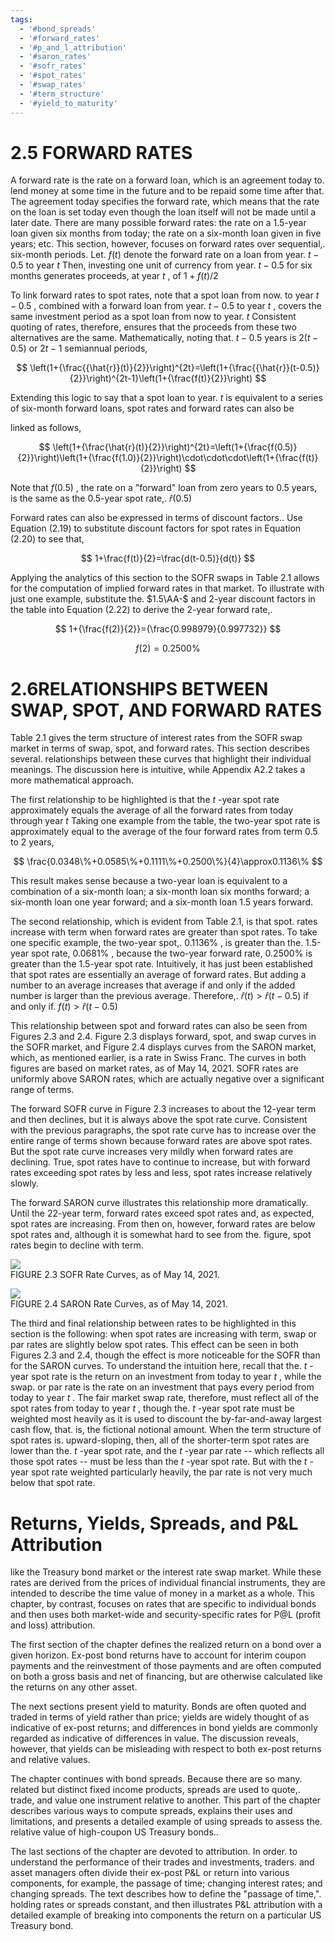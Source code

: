 ```yaml
---
tags:
  - '#bond_spreads'
  - '#forward_rates'
  - '#p_and_l_attribution'
  - '#saron_rates'
  - '#sofr_rates'
  - '#spot_rates'
  - '#swap_rates'
  - '#term_structure'
  - '#yield_to_maturity'
---
```

# 2.5 FORWARD RATES  

A forward rate is the rate on a forward loan, which is an agreement today to. lend money at some time in the future and to be repaid some time after that. The agreement today specifies the forward rate, which means that the rate on the loan is set today even though the loan itself will not be made until a later date. There are many possible forward rates: the rate on a 1.5-year loan given six months from today; the rate on a six-month loan given in five years; etc. This section, however, focuses on forward rates over sequential,. six-month periods. Let. $f(t)$ denote the forward rate on a loan from year. $t-0.5$ to year $t$ Then, investing one unit of currency from year. $t-0.5$ for six months generates proceeds, at year $t$ , of $1+f(t)/2$  

To link forward rates to spot rates, note that a spot loan from now. to year $t-0.5$ , combined with a forward loan from year. $t-0.5$ to year $t$ , covers the same investment period as a spot loan from now to year. $t$ Consistent quoting of rates, therefore, ensures that the proceeds from these two alternatives are the same. Mathematically, noting that. $t-0.5$ years is $2(t-0.5)$ or $2t-1$ semiannual periods,  

$$
\left(1+{\frac{{\hat{r}}(t)}{2}}\right)^{2t}=\left(1+{\frac{{\hat{r}}(t-0.5)}{2}}\right)^{2t-1}\left(1+{\frac{f(t)}{2}}\right)
$$  

Extending this logic to say that a spot loan to year. $t$ is equivalent to a series of six-month forward loans, spot rates and forward rates can also be  

linked as follows,  

$$
\left(1+{\frac{\hat{r}(t)}{2}}\right)^{2t}=\left(1+{\frac{f(0.5)}{2}}\right)\left(1+{\frac{f(1.0)}{2}}\right)\cdot\cdot\cdot\left(1+{\frac{f(t)}{2}}\right)
$$  

Note that $f(0.5)$ , the rate on a "forward" loan from zero years to 0.5 years, is the same as the 0.5-year spot rate,. $\hat{r}(0.5)$  

Forward rates can also be expressed in terms of discount factors.. Use Equation (2.19) to substitute discount factors for spot rates in Equation (2.20) to see that,  

$$
1+\frac{f(t)}{2}=\frac{d(t-0.5)}{d(t)}
$$  

Applying the analytics of this section to the SOFR swaps in Table 2.1 allows for the computation of implied forward rates in that market. To illustrate with just one example, substitute the. $1.5\AA-$ and 2-year discount factors in the table into Equation (2.22) to derive the 2-year forward rate,.  

$$
1+{\frac{f(2)}{2}}={\frac{0.998979}{0.997732}}
$$  

$$
f(2)=0.2500\%
$$  

# 2.6RELATIONSHIPS BETWEEN SWAP, SPOT, AND FORWARD RATES  

Table 2.1 gives the term structure of interest rates from the SOFR swap market in terms of swap, spot, and forward rates. This section describes several. relationships between these curves that highlight their individual meanings. The discussion here is intuitive, while Appendix A2.2 takes a more mathematical approach.  

The first relationship to be highlighted is that the $t$ -year spot rate approximately equals the average of all the forward rates from today through year $t$ Taking one example from the table, the two-year spot rate is approximately equal to the average of the four forward rates from term 0.5 to 2 years,  

$$
\frac{0.0348\%+0.0585\%+0.1111\%+0.2500\%}{4}\approx0.1136\%
$$  

This result makes sense because a two-year loan is equivalent to a combination of a six-month loan; a six-month loan six months forward; a six-month loan one year forward; and a six-month loan 1.5 years forward.  

The second relationship, which is evident from Table 2.1, is that spot. rates increase with term when forward rates are greater than spot rates. To take one specific example, the two-year spot,. $0.1136\%$ , is greater than the. 1.5-year spot rate, $0.0681\%$ , because the two-year forward rate, $0.2500\%$ is greater than the 1.5-year spot rate. Intuitively, it has just been established that spot rates are essentially an average of forward rates. But adding a number to an average increases that average if and only if the added number is larger than the previous average. Therefore,. $\hat{r}(t)>\hat{r}(t-0.5)$ if and only if. $f(t)>\hat{r}(t-0.5)$  

This relationship between spot and forward rates can also be seen from Figures 2.3 and 2.4. Figure 2.3 displays forward, spot, and swap curves in the SOFR market, and Figure 2.4 displays curves from the SARON market, which, as mentioned earlier, is a rate in Swiss Franc. The curves in both figures are based on market rates, as of May 14, 2021. SOFR rates are uniformly above SARON rates, which are actually negative over a significant range of terms.  

The forward SOFR curve in Figure 2.3 increases to about the 12-year term and then declines, but it is always above the spot rate curve. Consistent with the previous paragraphs, the spot rate curve has to increase over the entire range of terms shown because forward rates are above spot rates. But the spot rate curve increases very mildly when forward rates are declining. True, spot rates have to continue to increase, but with forward rates exceeding spot rates by less and less, spot rates increase relatively slowly.  

The forward SARON curve illustrates this relationship more dramatically. Until the 22-year term, forward rates exceed spot rates and, as expected, spot rates are increasing. From then on, however, forward rates are below spot rates and, although it is somewhat hard to see from the. figure, spot rates begin to decline with term.  

![](images/17cd6a34d21e1ce689ec41fa0d7968ea826f0dbcd7309af3310670ddfb86a325.jpg)  
FIGURE 2.3 SOFR Rate Curves, as of May 14, 2021.  

![](images/5016d8a32053b43fc6537fcccc603ce5a868b91d36a77e2134c232f7b3ccbdd8.jpg)  
FIGURE 2.4  SARON Rate Curves, as of May 14, 2021.  

The third and final relationship between rates to be highlighted in this section is the following: when spot rates are increasing with term, swap or par rates are slightly below spot rates. This effect can be seen in both Figures 2.3 and 2.4, though the effect is more noticeable for the SOFR than for the SARON curves. To understand the intuition here, recall that the. $t$ -year spot rate is the return on an investment from today to year $t$ , while the swap. or par rate is the rate on an investment that pays every period from today to year $t$ . The fair market swap rate, therefore, must reflect all of the spot rates from today to year $t$ , though the. $t$ -year spot rate must be weighted most heavily as it is used to discount the by-far-and-away largest cash flow, that. is, the fictional notional amount. When the term structure of spot rates is. upward-sloping, then, all of the shorter-term spot rates are lower than the. $t$ -year spot rate, and the $t$ -year par rate -- which reflects all those spot rates -- must be less than the $t$ -year spot rate. But with the $t$ -year spot rate weighted particularly heavily, the par rate is not very much below that spot rate.  

# Returns, Yields, Spreads, and P&L Attribution  

like the Treasury bond market or the interest rate swap market. While these rates are derived from the prices of individual financial instruments, they are intended to describe the time value of money in a market as a whole. This chapter, by contrast, focuses on rates that are specific to individual bonds and then uses both market-wide and security-specific rates for P@L (profit and loss) attribution.  

The first section of the chapter defines the realized return on a bond over a given horizon. Ex-post bond returns have to account for interim coupon payments and the reinvestment of those payments and are often computed on both a gross basis and net of financing, but are otherwise calculated like the returns on any other asset.  

The next sections present yield to maturity. Bonds are often quoted and traded in terms of yield rather than price; yields are widely thought of as indicative of ex-post returns; and differences in bond yields are commonly regarded as indicative of differences in value. The discussion reveals, however, that yields can be misleading with respect to both ex-post returns and relative values.  

The chapter continues with bond spreads. Because there are so many. related but distinct fixed income products, spreads are used to quote,. trade, and value one instrument relative to another. This part of the chapter describes various ways to compute spreads, explains their uses and limitations, and presents a detailed example of using spreads to assess the. relative value of high-coupon US Treasury bonds..  

The last sections of the chapter are devoted to attribution. In order. to understand the performance of their trades and investments, traders. and asset managers often divide their ex-post P&L or return into various components, for example, the passage of time; changing interest rates; and changing spreads. The text describes how to define the "passage of time,". holding rates or spreads constant, and then illustrates P&L attribution with a detailed example of breaking into components the return on a particular US Treasury bond.  

